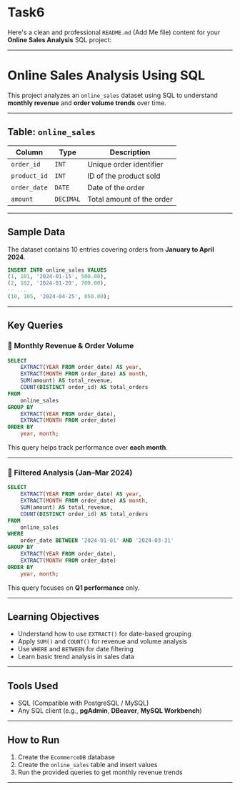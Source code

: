 # Task6

Here's a clean and professional `README.md` (Add Me file) content for your **Online Sales Analysis** SQL project:

---

#  Online Sales Analysis Using SQL

This project analyzes an `online_sales` dataset using SQL to understand **monthly revenue** and **order volume trends** over time.

---

##  Table: `online_sales`

| Column       | Type      | Description               |
| ------------ | --------- | ------------------------- |
| `order_id`   | `INT`     | Unique order identifier   |
| `product_id` | `INT`     | ID of the product sold    |
| `order_date` | `DATE`    | Date of the order         |
| `amount`     | `DECIMAL` | Total amount of the order |

---

## Sample Data

The dataset contains 10 entries covering orders from **January to April 2024**.

```sql
INSERT INTO online_sales VALUES
(1, 101, '2024-01-15', 500.00),
(2, 102, '2024-01-20', 700.00),
-- ...
(10, 105, '2024-04-25', 850.00);
```

---

## Key Queries

### 🔹 Monthly Revenue & Order Volume

```sql
SELECT 
    EXTRACT(YEAR FROM order_date) AS year,
    EXTRACT(MONTH FROM order_date) AS month,
    SUM(amount) AS total_revenue,
    COUNT(DISTINCT order_id) AS total_orders
FROM 
    online_sales
GROUP BY 
    EXTRACT(YEAR FROM order_date),
    EXTRACT(MONTH FROM order_date)
ORDER BY 
    year, month;
```

 This query helps track performance over **each month**.

---

### 🔹 Filtered Analysis (Jan–Mar 2024)

```sql
SELECT 
    EXTRACT(YEAR FROM order_date) AS year,
    EXTRACT(MONTH FROM order_date) AS month,
    SUM(amount) AS total_revenue,
    COUNT(DISTINCT order_id) AS total_orders
FROM 
    online_sales
WHERE 
    order_date BETWEEN '2024-01-01' AND '2024-03-31'
GROUP BY 
    EXTRACT(YEAR FROM order_date),
    EXTRACT(MONTH FROM order_date)
ORDER BY 
    year, month;
```

 This query focuses on **Q1 performance** only.

---

##  Learning Objectives

* Understand how to use `EXTRACT()` for date-based grouping
* Apply `SUM()` and `COUNT()` for revenue and volume analysis
* Use `WHERE` and `BETWEEN` for date filtering
* Learn basic trend analysis in sales data

---

## Tools Used

* SQL (Compatible with PostgreSQL / MySQL)
* Any SQL client (e.g., **pgAdmin**, **DBeaver**, **MySQL Workbench**)

---

## How to Run

1. Create the `EcommerceDB` database
2. Create the `online_sales` table and insert values
3. Run the provided queries to get monthly revenue trends

---

